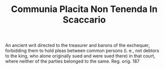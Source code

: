 ---
title: Communia Placita Non Tenenda In Scaccario
letter: C
permalink: "/definitions/bld-communia-placita-non-tenenda-in-scaccario.html"
body: An ancient writ directed to the treasurer and barons of the exchequer, forbidding
  them to hold pleas between common persons (i. e., not debtors to the king, who alone
  originally sued and were sued there) in that court, where neither of the parties
  belonged to the same. Reg. orig. 187
published_at: '2018-07-07'
source: Black's Law Dictionary 2nd Ed (1910)
layout: post
---
